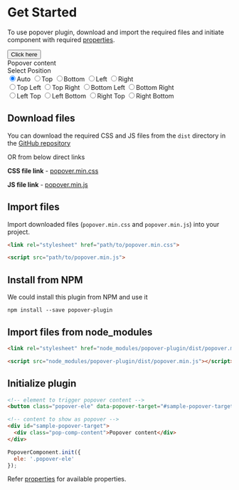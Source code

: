 # Get Started

To use popover plugin, download and import the required files and initiate component with required [properties](properties.md).


<div class="get-started-example">
  <button class="btn btn-h-long btn-v-long sample-popover">Click here</button>
  <div id="sample-popover-target" class="pop-comp-wrapper sample-popover-target">
    <div class="pop-comp-content">Popover content</div>
  </div>
</div>

<div class="sample-popover-position-container">
  <div class="sample-popover-position-title">Select Position</div>
  <label><input type="radio" value="auto" name="sample-popover-position" checked>Auto</label>
  <label><input type="radio" value="top" name="sample-popover-position">Top</label>
  <label><input type="radio" value="bottom" name="sample-popover-position">Bottom</label>
  <label><input type="radio" value="left" name="sample-popover-position">Left</label>
  <label><input type="radio" value="right" name="sample-popover-position">Right</label>
  <br>
  <label><input type="radio" value="top left" name="sample-popover-position">Top Left</label>
  <label><input type="radio" value="top right" name="sample-popover-position">Top Right</label>
  <label><input type="radio" value="bottom left" name="sample-popover-position">Bottom Left</label>
  <label><input type="radio" value="bottom right" name="sample-popover-position">Bottom Right</label>
  <br>
  <label><input type="radio" value="left top" name="sample-popover-position">Left Top</label>
  <label><input type="radio" value="left bottom" name="sample-popover-position">Left Bottom</label>
  <label><input type="radio" value="right top" name="sample-popover-position">Right Top</label>
  <label><input type="radio" value="right bottom" name="sample-popover-position">Right Bottom</label>
</div>

## Download files
You can download the required CSS and JS files from the `dist` directory in the [GitHub repository](https://github.com/{{repo}})

OR from below direct links

**CSS file link** - [popover.min.css](https://raw.githubusercontent.com/{{repo}}/main/dist/popover.min.css)

**JS file link** - [popover.min.js](https://raw.githubusercontent.com/{{repo}}/main/dist/popover.min.js)

## Import files

Import downloaded files (`popover.min.css` and `popover.min.js`) into your project.

```html
<link rel="stylesheet" href="path/to/popover.min.css">

<script src="path/to/popover.min.js">
```

## Install from NPM

We could install this plugin from NPM and use it

```shell
npm install --save popover-plugin
```

## Import files from node_modules

```html
<link rel="stylesheet" href="node_modules/popover-plugin/dist/popover.min.css">

<script src="node_modules/popover-plugin/dist/popover.min.js"></script>
```

## Initialize plugin

```html
<!-- element to trigger popover content -->
<button class="popover-ele" data-popover-target="#sample-popover-target">Click here</button>

<!-- content to show as popover -->
<div id="sample-popover-target">
  <div class="pop-comp-content">Popover content</div>
</div>
```

```js
PopoverComponent.init({
  ele: '.popover-ele'
});
```

Refer [properties](properties.md) for available properties.

<script>
  initPageGetStarted();
</script>